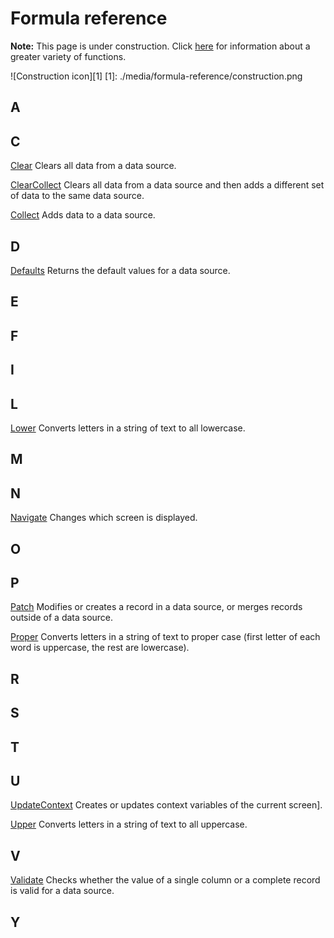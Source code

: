<properties
   pageTitle="Build a formula in PowerApps"
   description="In PowerApps, you can use the operators and functions that this topic describes."
   services="na"
   documentationCenter="na"
   authors="gregli-msft"
   manager="dwrede"
   editor=""
   tags=""/>
<tags
   ms.service="powerapps"
   ms.devlang="na"
   ms.topic="article"
   ms.tgt_pltfrm="na"
   ms.workload="na"
   ms.date="10/23/2015"
   ms.author="gregli"/>


# Formula reference #

**Note:** This page is under construction. Click [here](reference-functions.md) for information about a greater variety of functions.

![Construction icon][1]
[1]: ./media/formula-reference/construction.png

## A ##
## C ##

[Clear](functions/function-celar-collect-clearcollect.md) Clears all data from a data source.

[ClearCollect](functions/function-celar-collect-clearcollect.md) Clears all data from a data source and then adds a different set of data to the same data source.

[Collect](functions/function-celar-collect-clearcollect.md) Adds data to a data source.

## D ##

[Defaults](functions/function-defaults.md) Returns the default values for a data source.

## E ##
## F ##
## I ##
## L ##

[Lower](functions/function-lower-upper-proper.md) Converts letters in a string of text to all lowercase.

## M ##
## N ##

[Navigate](functions/function-navigate.md) Changes which screen is displayed.

## O ##
## P ##

[Patch](functions/function-patch.md) Modifies or creates a record in a data source, or merges records outside of a data source.

[Proper](functions/function-lower-upper-proper.md) Converts letters in a string of text to proper case (first letter of each word is uppercase, the rest are lowercase).

## R ##
## S ##
## T ##
## U ##

[UpdateContext](functions/function-updatecontext.md) Creates or updates context variables of the current screen].

[Upper](functions/function-lower-upper-proper.md) Converts letters in a string of text to all uppercase.

## V ##

[Validate](functions/function-validate.md) Checks whether the value of a single column or a complete record is valid for a data source.

## Y ##
